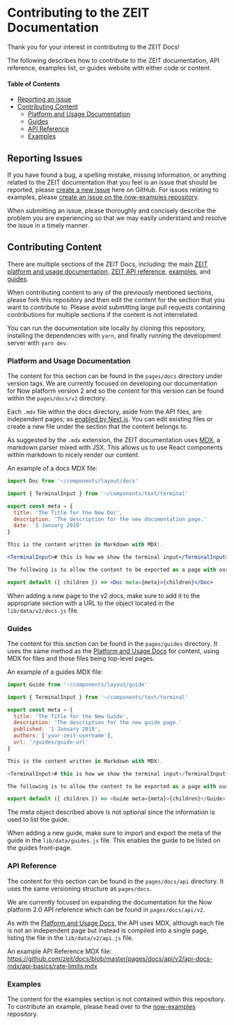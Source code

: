 # Contributing to the ZEIT Documentation

Thank you for your interest in contributing to the ZEIT Docs!

The following describes how to contribute to the ZEIT documentation, API reference, examples list, or guides website with either code or content.

#### Table of Contents

- [Reporting an issue](#reporting-issues)
- [Contributing Content](#contributing-content)
  - [Platform and Usage Documentation](#platform-and-usage-documentation)
  - [Guides](#guides)
  - [API Reference](#api-reference)
  - [Examples](#examples)

## Reporting Issues

If you have found a bug, a spelling mistake, missing information, or anything related to the ZEIT documentation that you feel is an issue that should be reported, please [create a new issue](https://github.com/zeit/docs/issues/new) here on GitHub. For issues relating to examples, please [create an issue on the now-examples repository](https://github.com/zeit/now-examples/issues/new).

When submitting an issue, please thoroughly and concisely describe the problem you are experiencing so that we may easily understand and resolve the issue in a timely manner.

## Contributing Content

There are multiple sections of the ZEIT Docs, including: the main [ZEIT platform and usage documentation](https://zeit.co/docs), [ZEIT API reference](https://zeit.co/docs/api), [examples](https://zeit.co/examples), and [guides](https://zeit.co/guides).

When contributing content to any of the previously mentioned sections, please fork this repository and then edit the content for the section that you want to contribute to. Please avoid submitting large pull requests containing contributions for multiple sections if the content is not interrelated.

You can run the documentation site locally by cloning this repository, installing the dependencies with `yarn`, and finally running the development server with `yarn dev`.

### Platform and Usage Documentation

The content for this section can be found in the `pages/docs` directory under version tags. We are currently focused on developing our documentation for Now platform version 2 and so the content for this version can be found within the `pages/docs/v2` directory.

Each `.mdx` file within the docs directory, aside from the API files, are independent pages; as [enabled by Next.js](https://nextjs.org/docs/#configuring-extensions-looked-for-when-resolving-pages-in-pages). You can edit existing files or create a new file under the section that the content belongs to.

As suggested by the `.mdx` extension, the ZEIT documentation uses [MDX](https://mdxjs.com), a markdown parser mixed with JSX. This allows us to use React components within markdown to nicely render our content.

An example of a docs MDX file:

```jsx
import Doc from '~/components/layout/docs'

import { TerminalInput } from '~/components/text/terminal'

export const meta = {
  title: 'The Title for the New Doc',
  description: 'The description for the new documentation page.'
  date: '1 January 2019'
}

This is the content written in Markdown with MDX!.

<TerminalInput># this is how we show the terminal input</TerminalInput>

The following is to allow the content to be exported as a page with our layout.

export default ({ children }) => <Doc meta={meta}>{children}</Doc>
```

When adding a new page to the v2 docs, make sure to add it to the appropriate section with a URL to the object located in the `lib/data/v2/docs.js` file.

### Guides

The content for this section can be found in the `pages/guides` directory.
It uses the same method as the [Platform and Usage Docs](#platform-and-usage-documentation) for content, using MDX for files and those files being top-level pages.

An example of a guides MDX file:

```js
import Guide from '~/components/layout/guide'

import { TerminalInput } from '~/components/text/terminal'

export const meta = {
  title: 'The Title for the New Guide',
  description: 'The description for the new guide page.'
  published: '1 January 2019',
  authors: ['your-zeit-username'],
  url: '/guides/guide-url'
}

This is the content written in Markdown with MDX!.

<TerminalInput># this is how we show the terminal input</TerminalInput>

The following is to allow the content to be exported as a page with our layout.

export default ({ children }) => <Guide meta={meta}>{children}</Guide>
```

The meta object described above is not optional since the information is used to list the guide.

When adding a new guide, make sure to import and export the meta of the guide in the `lib/data/guides.js` file. This enables the guide to be listed on the guides front-page.

### API Reference

The content for this section can be found in the `pages/docs/api` directory.
It uses the same versioning structure as `pages/docs`.

We are currently focused on expanding the documentation for the Now platform 2.0 API reference which can be found in `pages/docs/api/v2`.

As with the [Platform and Usage Docs](#platform-and-usage-documentation), the API uses MDX, although each file is not an independent page but instead is compiled into a single page, listing the file in the `lib/data/v2/api.js` file.

An example API Reference MDX file: https://github.com/zeit/docs/blob/master/pages/docs/api/v2/api-docs-mdx/api-basics/rate-limits.mdx

### Examples

The content for the examples section is not contained within this repository. To contribute an example, please head over to the [now-examples](https://github.com/zeit/now-examples) repository.
